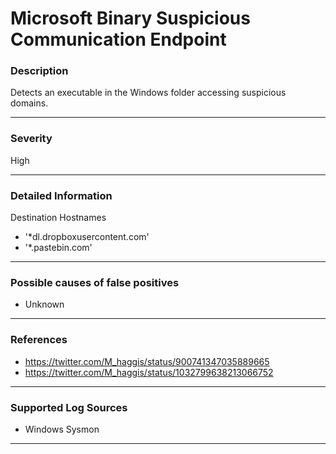 # Microsoft Binary Suspicious Communication Endpoint
### Description

Detects an executable in the Windows folder accessing suspicious domains.

-------------------
### Severity

High

-------------------
### Detailed Information

Destination Hostnames 
  - '*dl.dropboxusercontent.com'
  - '*.pastebin.com'

-------------------
### Possible causes of false positives

- Unknown

-------------------
### References

- https://twitter.com/M_haggis/status/900741347035889665
- https://twitter.com/M_haggis/status/1032799638213066752

-------------------
### Supported Log Sources

- Windows Sysmon

-------------------
